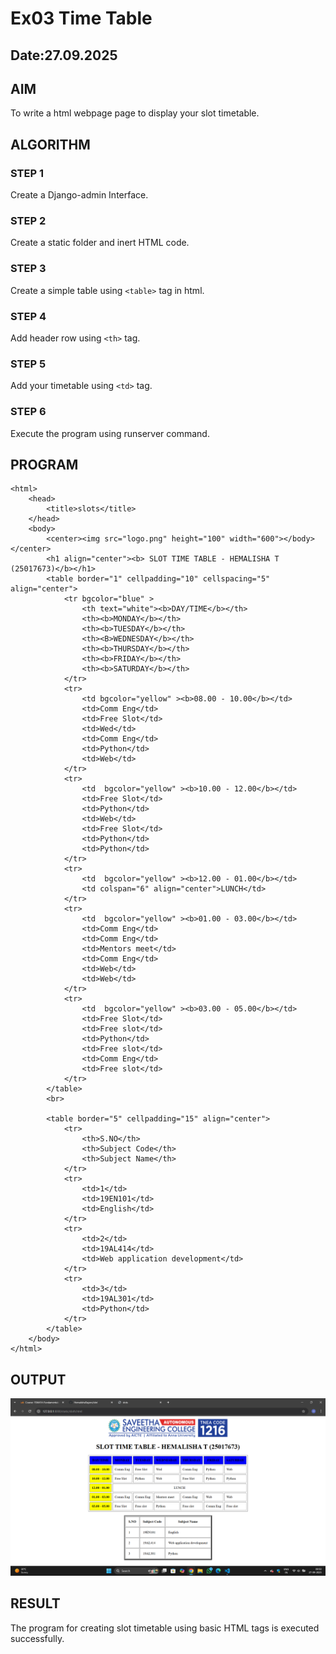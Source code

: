 # Ex03 Time Table
## Date:27.09.2025

## AIM
To write a html webpage page to display your slot timetable.

## ALGORITHM
### STEP 1
Create a Django-admin Interface.

### STEP 2
Create a static folder and inert HTML code.

### STEP 3
Create a simple table using ```<table>``` tag in html.

### STEP 4
Add header row using ```<th>``` tag.

### STEP 5
Add your timetable using ```<td>``` tag.

### STEP 6
Execute the program using runserver command.

## PROGRAM
```
<html>
    <head>
        <title>slots</title>
    </head>
    <body>
        <center><img src="logo.png" height="100" width="600"></body></center>
        <h1 align="center"><b> SLOT TIME TABLE - HEMALISHA T (25017673)</b></h1>
        <table border="1" cellpadding="10" cellspacing="5" align="center">
            <tr bgcolor="blue" >
                <th text="white"><b>DAY/TIME</b></th>
                <th><b>MONDAY</b></th>
                <th><b>TUESDAY</b></th>
                <th><B>WEDNESDAY</b></th>
                <th><b>THURSDAY</b></th>
                <th><b>FRIDAY</b></th>
                <th><b>SATURDAY</b></th>
            </tr>
            <tr>
                <td bgcolor="yellow" ><b>08.00 - 10.00</b></td>
                <td>Comm Eng</td>
                <td>Free Slot</td>
                <td>Wed</td>
                <td>Comm Eng</td>
                <td>Python</td>
                <td>Web</td>
            </tr>
            <tr>
                <td  bgcolor="yellow" ><b>10.00 - 12.00</b></td>
                <td>Free Slot</td>
                <td>Python</td>
                <td>Web</td>
                <td>Free Slot</td>
                <td>Python</td>
                <td>Python</td>
            </tr>
            <tr>
                <td  bgcolor="yellow" ><b>12.00 - 01.00</b></td>
                <td colspan="6" align="center">LUNCH</td>
            </tr>
            <tr>
                <td  bgcolor="yellow" ><b>01.00 - 03.00</b></td>
                <td>Comm Eng</td>
                <td>Comm Eng</td>
                <td>Mentors meet</td>
                <td>Comm Eng</td>
                <td>Web</td>
                <td>Web</td>
            </tr>
            <tr>
                <td  bgcolor="yellow" ><b>03.00 - 05.00</b></td>
                <td>Free Slot</td>
                <td>Free slot</td>
                <td>Python</td>
                <td>Free slot</td>
                <td>Comm Eng</td>
                <td>Free slot</td>
            </tr>
        </table>
        <br>

        <table border="5" cellpadding="15" align="center">
            <tr>
                <th>S.NO</th>
                <th>Subject Code</th>
                <th>Subject Name</th>
            </tr>
            <tr>
                <td>1</td>
                <td>19EN101</td>
                <td>English</td>
            </tr>
            <tr>
                <td>2</td>
                <td>19AL414</td>
                <td>Web application development</td>
            </tr>
            <tr>
                <td>3</td>
                <td>19AL301</td>
                <td>Python</td>
            </tr>
        </table>
    </body>
</html>
```

## OUTPUT
![alt text](<Screenshot (36).png>)

## RESULT
The program for creating slot timetable using basic HTML tags is executed successfully.
